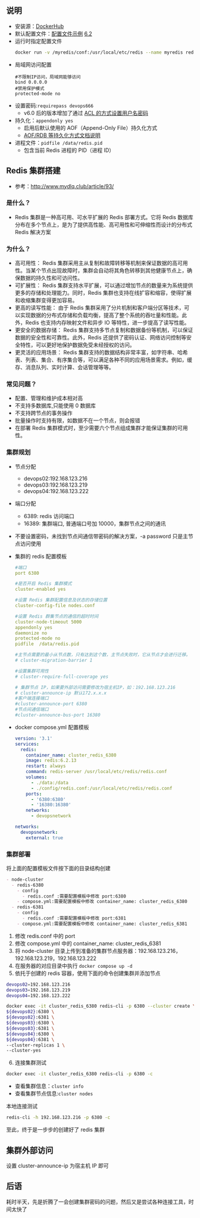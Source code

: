 ## 说明

- 安装源：[DockerHub](https://hub.docker.com/_/redis)
- 默认配置文件：[配置文件示例](https://redis.io/docs/management/config/) [6.2](https://raw.githubusercontent.com/redis/redis/6.2/redis.conf)
- 运行时指定配置文件
  ```sh
  docker run -v /myredis/conf:/usr/local/etc/redis --name myredis redis redis-server /usr/local/etc/redis/redis.conf
  ```
- 局域网访问配置
  ```
  #不限制IP访问，局域网能够访问
  bind 0.0.0.0
  #禁用保护模式
  protected-mode no
  ```
- 设置密码:`requirepass devops666`
  - v6.0 后的版本增加了通过 [ACL 的方式设置用户名密码](https://redis.io/docs/management/security/acl/)
- 持久化：`appendonly yes`
  - 启用后默认使用的 AOF（Append-Only File）持久化方式
  - [AOF/RDB 等持久化方式文档说明](https://redis.io/docs/management/persistence/)
- 进程文件：`pidfile /data/redis.pid`
  - 包含当前 Redis 进程的 PID（进程 ID）

## Redis 集群搭建

- 参考：http://www.mydlq.club/article/93/

### 是什么？

- Redis 集群是一种高可用、可水平扩展的 Redis 部署方式。它将 Redis 数据库分布在多个节点上，是为了提供高性能、高可用性和可伸缩性而设计的分布式 Redis 解决方案

### 为什么？

- 高可用性： Redis 集群采用主从复制和故障转移等机制来保证数据的高可用性。当某个节点出现故障时，集群会自动将其角色转移到其他健康节点上，确保数据的持久性和可访问性。
- 可扩展性： Redis 集群支持水平扩展，可以通过增加节点的数量来为系统提供更多的存储和处理能力。同时，Redis 集群也支持在线扩容和缩容，使得扩展和收缩集群变得更加容易。
- 更高的读写性能： 由于 Redis 集群采用了分片机制和客户端分区等技术，可以实现数据的分布式存储和负载均衡，提高了整个系统的吞吐量和性能。此外，Redis 也支持内存映射文件和异步 IO 等特性，进一步提高了读写性能。
- 更安全的数据存储： Redis 集群支持多节点复制和数据备份等机制，可以保证数据的安全性和可靠性。此外，Redis 还提供了密码认证、网络访问控制等安全特性，可以更好地保护数据免受未经授权的访问。
- 更灵活的应用场景： Redis 集群支持的数据结构非常丰富，如字符串、哈希表、列表、集合、有序集合等，可以满足各种不同的应用场景需求。例如，缓存、消息队列、实时计算、会话管理等等。

### 常见问题？

- 配置、管理和维护成本相对高
- 不支持多数据库,只能使用 0 数据库
- 不支持跨节点的事务操作
- 批量操作时支持有限，如数据不在一个节点，则会报错
- 在部署 Redis 集群模式时，至少需要六个节点组成集群才能保证集群的可用性。

### 集群规划

- 节点分配
  - devops02:192.168.123.216
  - devops03:192.168.123.219
  - devops04:192.168.123.222
- 端口分配
  - 6389: redis 访问端口
  - 16389: 集群端口, 普通端口号加 10000，集群节点之间的通讯
- 不要设置密码，未找到节点间通信带密码的解决方案，-a password 只是主节点访问使用
- 集群的 redis 配置模板

  ```yaml
  #端口
  port 6380

  #是否开启 Redis 集群模式
  cluster-enabled yes

  #设置 Redis 集群配置信息及状态的存储位置
  cluster-config-file nodes.conf

  #设置 Redis 群集节点的通信的超时时间
  cluster-node-timeout 5000
  appendonly yes
  daemonize no
  protected-mode no
  pidfile  /data/redis.pid

  #主节点需要的最小从节点数，只有达到这个数，主节点失败时，它从节点才会进行迁移。
  # cluster-migration-barrier 1

  #设置集群可用性
  # cluster-require-full-coverage yes

  # 集群节点 IP，如果要外部访问需要修改为宿主机IP，如：192.168.123.216
  # cluster-announce-ip 默认172.x.x.x
  #客户端连接端口
  #cluster-announce-port 6380
  #节点间通信端口
  #cluster-announce-bus-port 16380
  ```

- docker compose.yml 配置模板

  ```yaml
  version: '3.1'
  services:
    redis:
      container_name: cluster_redis_6380
      image: redis:6.2.13
      restart: always
      command: redis-server /usr/local/etc/redis/redis.conf
      volumes:
        - ./data:/data
        - ./config/redis.conf:/usr/local/etc/redis/redis.conf
      ports:
        - '6380:6380'
        - '16380:16380'
      networks:
        - devopsnetwork

  networks:
    devopsnetwork:
      external: true
  ```

### 集群部署

将上面的配置模板文件按下面的目录结构创建

```md
- node-cluster
  - redis-6380
    - config
      - redis.conf :需要配置模板中修改 port:6380
    - compose.yml:需要配置模板中修改 container_name: cluster_redis_6380
  - redis-6381
    - config
      - redis.conf :需要配置模板中修改 port:6381
    - compose.yml:需要配置模板中修改 container_name: cluster_redis_6381
```

1. 修改 redis.conf 中的 port
2. 修改 compose.yml 中的 container_name: cluster_redis_6381
3. 将 node-cluster 目录上传到准备的集群节点服务器：192.168.123.216，192.168.123.219，192.168.123.222
4. 在服务器的对应目录中执行 `docker compose up -d`
5. 依托于创建的 redis 容器，使用下面的命令创建集群并添加节点

```sh
devops02=192.168.123.216
devops03=192.168.123.219
devops04=192.168.123.222

docker exec -it cluster_redis_6380 redis-cli -p 6380 --cluster create \
${devops02}:6380 \
${devops02}:6381 \
${devops03}:6380 \
${devops03}:6381 \
${devops04}:6380 \
${devops04}:6381 \
--cluster-replicas 1 \
--cluster-yes
```

6. 连接集群测试

```sh
docker exec -it cluster_redis_6380 redis-cli -p 6380 -c
```

- 查看集群信息：`cluster info`
- 查看集群节点信息:`cluster nodes`

本地连接测试

```sh
redis-cli -h 192.168.123.216 -p 6380 -c
```

至此，终于是一步步的创建好了 redis 集群

## 集群外部访问

设置 cluster-announce-ip 为宿主机 IP 即可

## 后语

耗时半天，先是折腾了一会创建集群密码的问题，然后又是尝试各种连接工具，时间太快了
